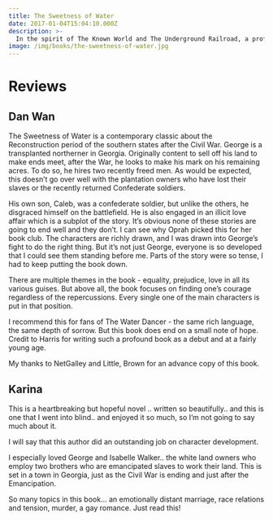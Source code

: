 ```yaml
---
title: The Sweetness of Water
date: 2017-01-04T15:04:10.000Z
description: >-
  In the spirit of The Known World and The Underground Railroad, a profound debut about the unlikely bond between two freedmen who are brothers and the Georgia farmer whose alliance will alter their lives, and his, forever.
image: /img/books/the-sweetness-of-water.jpg
---
```

# Reviews
## Dan Wan
The Sweetness of Water is a contemporary classic about the Reconstruction period of the southern states after the Civil War.
George is a transplanted northerner in Georgia. Originally content to sell off his land to make ends meet, after the War, he looks to make his mark on his remaining acres. To do so, he hires two recently freed men. As would be expected, this doesn’t go over well with the plantation owners who have lost their slaves or the recently returned Confederate soldiers.

His own son, Caleb, was a confederate soldier, but unlike the others, he disgraced himself on the battlefield. He is also engaged in an illicit love affair which is a subplot of the story. It’s obvious none of these stories are going to end well and they don’t.
I can see why Oprah picked this for her book club. The characters are richly drawn, and I was drawn into George’s fight to do the right thing. But it’s not just George, everyone is so developed that I could see them standing before me. Parts of the story were so tense, I had to keep putting the book down.

There are multiple themes in the book - equality, prejudice, love in all its various guises. But above all, the book focuses on finding one’s courage regardless of the repercussions. Every single one of the main characters is put in that position.

I recommend this for fans of The Water Dancer - the same rich language, the same depth of sorrow. But this book does end on a small note of hope. Credit to Harris for writing such a profound book as a debut and at a fairly young age.

My thanks to NetGalley and Little, Brown for an advance copy of this book.

## Karina 
This is a heartbreaking but hopeful novel .. written so beautifully.. and this is one that I went into blind.. and enjoyed it so much, so I’m not going to say much about it.

I will say that this author did an outstanding job on character development.

I especially loved George and Isabelle Walker.. the white land owners who employ two brothers who are emancipated slaves to work their land.
This is set in a town in Georgia, just as the Civil War is ending and just after the Emancipation.

So many topics in this book… an emotionally distant marriage, race relations and tension, murder, a gay romance.
Just read this! 

